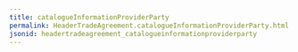 ```yaml
---
title: catalogueInformationProviderParty
permalink: HeaderTradeAgreement.catalogueInformationProviderParty.html
jsonid: headertradeagreement_catalogueinformationproviderparty
---
```

